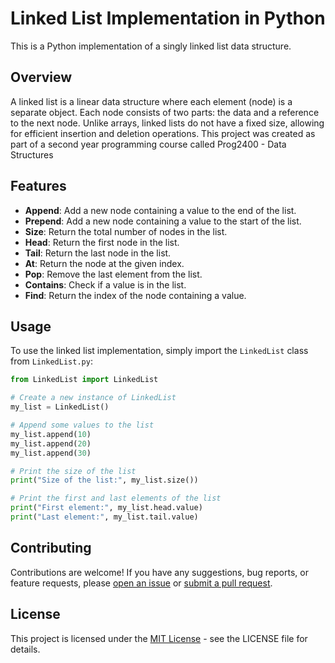 # Linked List Implementation in Python

This is a Python implementation of a singly linked list data structure.

## Overview

A linked list is a linear data structure where each element (node) is a separate object. Each node consists of two parts: the data and a reference to the next node. Unlike arrays, linked lists do not have a fixed size, allowing for efficient insertion and deletion operations.  This project was created as part of a second year programming course called Prog2400 - Data Structures

## Features

- **Append**: Add a new node containing a value to the end of the list.
- **Prepend**: Add a new node containing a value to the start of the list.
- **Size**: Return the total number of nodes in the list.
- **Head**: Return the first node in the list.
- **Tail**: Return the last node in the list.
- **At**: Return the node at the given index.
- **Pop**: Remove the last element from the list.
- **Contains**: Check if a value is in the list.
- **Find**: Return the index of the node containing a value.

## Usage

To use the linked list implementation, simply import the `LinkedList` class from `LinkedList.py`:

```python
from LinkedList import LinkedList

# Create a new instance of LinkedList
my_list = LinkedList()

# Append some values to the list
my_list.append(10)
my_list.append(20)
my_list.append(30)

# Print the size of the list
print("Size of the list:", my_list.size())

# Print the first and last elements of the list
print("First element:", my_list.head.value)
print("Last element:", my_list.tail.value)
```

## Contributing

Contributions are welcome! If you have any suggestions, bug reports, or feature requests, please [open an issue](link_to_issues) or [submit a pull request](link_to_pull_requests).

## License

This project is licensed under the [MIT License](LICENSE) - see the LICENSE file for details.

